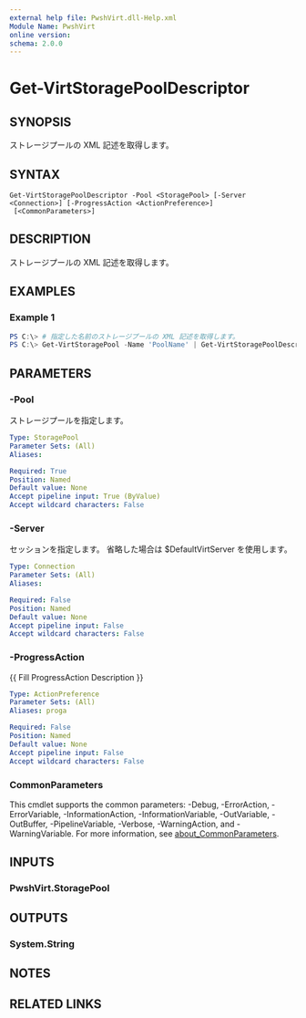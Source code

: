 ```yaml
---
external help file: PwshVirt.dll-Help.xml
Module Name: PwshVirt
online version:
schema: 2.0.0
---
```


# Get-VirtStoragePoolDescriptor

## SYNOPSIS
ストレージプールの XML 記述を取得します。

## SYNTAX

```
Get-VirtStoragePoolDescriptor -Pool <StoragePool> [-Server <Connection>] [-ProgressAction <ActionPreference>]
 [<CommonParameters>]
```

## DESCRIPTION
ストレージプールの XML 記述を取得します。

## EXAMPLES

### Example 1
```powershell
PS C:\> # 指定した名前のストレージプールの XML 記述を取得します。
PS C:\> Get-VirtStoragePool -Name 'PoolName' | Get-VirtStoragePoolDescriptor
```

## PARAMETERS

### -Pool
ストレージプールを指定します。

```yaml
Type: StoragePool
Parameter Sets: (All)
Aliases:

Required: True
Position: Named
Default value: None
Accept pipeline input: True (ByValue)
Accept wildcard characters: False
```

### -Server
セッションを指定します。
省略した場合は $DefaultVirtServer を使用します。

```yaml
Type: Connection
Parameter Sets: (All)
Aliases:

Required: False
Position: Named
Default value: None
Accept pipeline input: False
Accept wildcard characters: False
```

### -ProgressAction
{{ Fill ProgressAction Description }}

```yaml
Type: ActionPreference
Parameter Sets: (All)
Aliases: proga

Required: False
Position: Named
Default value: None
Accept pipeline input: False
Accept wildcard characters: False
```

### CommonParameters
This cmdlet supports the common parameters: -Debug, -ErrorAction, -ErrorVariable, -InformationAction, -InformationVariable, -OutVariable, -OutBuffer, -PipelineVariable, -Verbose, -WarningAction, and -WarningVariable. For more information, see [about_CommonParameters](http://go.microsoft.com/fwlink/?LinkID=113216).

## INPUTS

### PwshVirt.StoragePool

## OUTPUTS

### System.String

## NOTES

## RELATED LINKS
